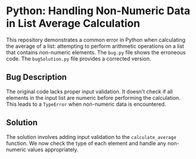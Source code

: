 # Python: Handling Non-Numeric Data in List Average Calculation

This repository demonstrates a common error in Python when calculating the average of a list: attempting to perform arithmetic operations on a list that contains non-numeric elements.  The `bug.py` file shows the erroneous code. The `bugSolution.py` file provides a corrected version.

## Bug Description

The original code lacks proper input validation.  It doesn't check if all elements in the input list are numeric before performing the calculation. This leads to a `TypeError` when non-numeric data is encountered.

## Solution

The solution involves adding input validation to the `calculate_average` function.  We now check the type of each element and handle any non-numeric values appropriately. 

